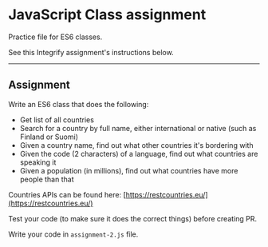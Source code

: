 # JavaScript Class assignment

Practice file for ES6 classes.

See this Integrify assignment's instructions below.
***

## Assignment 
Write an ES6 class that does the following:

* Get list of all countries
* Search for a country by full name, either international or native (such as Finland or Suomi)
* Given a country name, find out what other countries it's bordering with
* Given the code (2 characters) of a language, find out what countries are speaking it
* Given a population (in millions), find out what countries have more people than that

Countries APIs can be found here: [https://restcountries.eu/](https://restcountries.eu/)

Test your code (to make sure it does the correct things) before creating PR.

Write your code in `assignment-2.js` file.
